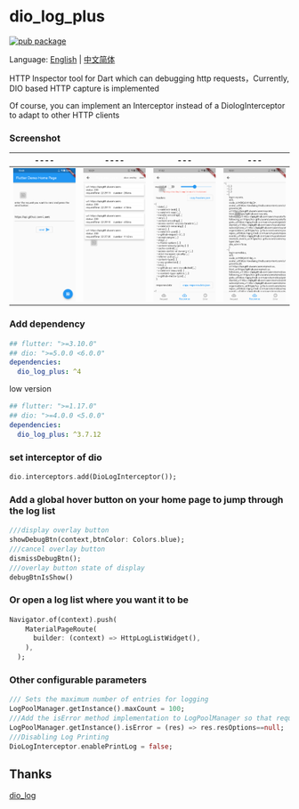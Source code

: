 # dio_log_plus

[![pub package](https://img.shields.io/pub/v/dio_log_plus.svg)](https://pub.dev/packages/dio_log_plus)

Language: [English](./README.md) | [中文简体](./README_zh.md)

HTTP Inspector tool for Dart which can debugging http requests，Currently, DIO based HTTP capture is implemented

Of course, you can implement an Interceptor instead of a DiologInterceptor to adapt to other HTTP clients

### Screenshot

| ----                                                                          | ----                                                                          | ---                                                                           | ---                                                                           |
| ----------------------------------------------------------------------------- | ----------------------------------------------------------------------------- | ----------------------------------------------------------------------------- | ----------------------------------------------------------------------------- |
| <img src="./doc/Screenshot/adbHelper_Screenshot_20240415142901.png" alt="1" > | <img src="./doc/Screenshot/adbHelper_Screenshot_20240415142956.png" alt="2" > | <img src="./doc/Screenshot/adbHelper_Screenshot_20240415150216.png" alt="3" > | <img src="./doc/Screenshot/adbHelper_Screenshot_20240415143136.png" alt="4" > |

### Add dependency

```yaml
## flutter: ">=3.10.0"
## dio: ">=5.0.0 <6.0.0"
dependencies:
  dio_log_plus: ^4
```

low version

```yaml
## flutter: ">=1.17.0"
## dio: ">=4.0.0 <5.0.0"
dependencies:
  dio_log_plus: ^3.7.12
```

### set interceptor of dio

```dart
dio.interceptors.add(DioLogInterceptor());
```

### Add a global hover button on your home page to jump through the log list

```dart
///display overlay button
showDebugBtn(context,btnColor: Colors.blue);
///cancel overlay button
dismissDebugBtn();
///overlay button state of display
debugBtnIsShow()
```

### Or open a log list where you want it to be

```dart
Navigator.of(context).push(
    MaterialPageRoute(
      builder: (context) => HttpLogListWidget(),
    ),
  );
```

### Other configurable parameters

```dart
/// Sets the maximum number of entries for logging
LogPoolManager.getInstance().maxCount = 100;
///Add the isError method implementation to LogPoolManager so that request messages defined as errors are displayed in red font
LogPoolManager.getInstance().isError = (res) => res.resOptions==null;
///Disabling Log Printing
DioLogInterceptor.enablePrintLog = false;
```

## Thanks

[dio_log](https://pub.dev/packages/dio_log)

